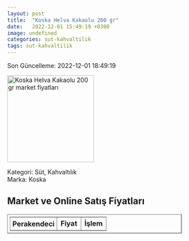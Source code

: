 ```yaml
---
layout: post
title:  "Koska Helva Kakaolu 200 gr"
date:   2022-12-01 15:49:19 +0300
image: undefined
categories: sut-kahvaltilik
tags: sut-kahvaltilik
---
```


Son Güncelleme: 2022-12-01 18:49:19

<img src="undefined" width="200" alt="Koska Helva Kakaolu 200 gr market fiyatları" />

Kategori: Süt, Kahvaltılık
<br />
Marka: Koska

<h2>Market ve Online Satış Fiyatları</h2>

<table border="1" style="padding: 5px;width:80%;">
  <tr>
    <td style="padding: 5px;"><strong>Perakendeci</strong></td>
    <td><strong>Fiyat</strong></td>
    <td><strong>İşlem</strong></td>
  </tr>
  
</table>
